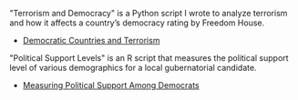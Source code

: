 
"Terrorism and Democracy" is a Python script I wrote to analyze terrorism and how it affects a country’s democracy rating by Freedom House.

* [Democratic Countries and Terrorism](https://jinwoo0114.github.io/Projects/terrorism.html)

"Political Support Levels" is an R script that measures the political support level of various demographics for a local gubernatorial candidate.

* [Measuring Political Support Among Democrats](https://jinwoo0114.github.io/Projects/polsupport.html)




